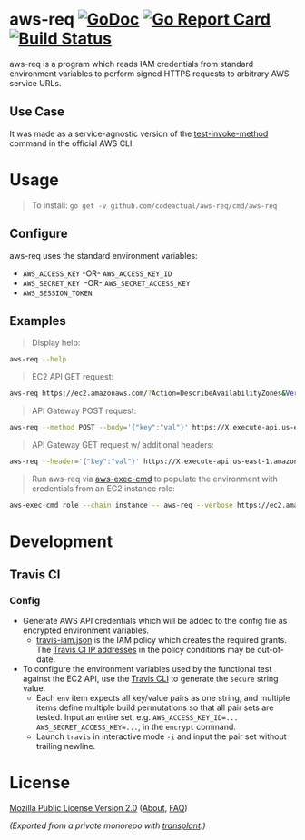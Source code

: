 # aws-req [![GoDoc](https://godoc.org/github.com/codeactual/aws-req?status.svg)](https://godoc.org/github.com/codeactual/aws-req) [![Go Report Card](https://goreportcard.com/badge/github.com/codeactual/aws-req)](https://goreportcard.com/report/github.com/codeactual/aws-req) [![Build Status](https://travis-ci.org/codeactual/aws-req.png)](https://travis-ci.org/codeactual/aws-req)

aws-req is a program which reads IAM credentials from standard environment variables to perform signed HTTPS requests to arbitrary AWS service URLs.

## Use Case

It was made as a service-agnostic version of the [test-invoke-method](https://docs.aws.amazon.com/cli/latest/reference/apigateway/test-invoke-method.html) command in the official AWS CLI.

# Usage

> To install: `go get -v github.com/codeactual/aws-req/cmd/aws-req`

## Configure

aws-req uses the standard environment variables:

- `AWS_ACCESS_KEY` -OR- `AWS_ACCESS_KEY_ID`
- `AWS_SECRET_KEY `-OR- `AWS_SECRET_ACCESS_KEY`
- `AWS_SESSION_TOKEN`

## Examples

> Display help:

```bash
aws-req --help
```

> EC2 API GET request:

```bash
aws-req https://ec2.amazonaws.com/?Action=DescribeAvailabilityZones&Version=2016-11-15
```

> API Gateway POST request:

```bash
aws-req --method POST --body='{"key":"val"}' https://X.execute-api.us-east-1.amazonaws.com/prod/endpoint
```

> API Gateway GET request w/ additional headers:

```bash
aws-req --header='{"key":"val"}' https://X.execute-api.us-east-1.amazonaws.com/prod/endpoint
```

> Run aws-req via [aws-exec-cmd](https://github.com/codeactual/aws-exec-cmd) to populate the environment with credentials from an EC2 instance role:

```bash
aws-exec-cmd role --chain instance -- aws-req --verbose https://ec2.amazonaws.com/?Action=DescribeAvailabilityZones&Version=2016-11-15
```

# Development

## Travis CI

### Config

- Generate AWS API credentials which will be added to the config file as encrypted environment variables.
  - [travis-iam.json](travis-iam.json) is the IAM policy which creates the required grants. The [Travis CI IP addresses](https://docs.travis-ci.com/user/ip-addresses/) in the policy conditions may be out-of-date.
- To configure the environment variables used by the functional test against the EC2 API, use the [Travis CLI](https://docs.travis-ci.com/user/encryption-keys/#usage) to generate the `secure` string value.
  - Each `env` item expects all key/value pairs as one string, and multiple items define multiple build permutations so that all pair sets are tested. Input an entire set, e.g. `AWS_ACCESS_KEY_ID=... AWS_SECRET_ACCESS_KEY=...`, in the `encrypt` command.
  - Launch `travis` in interactive mode `-i` and input the pair set without trailing newline.

# License

[Mozilla Public License Version 2.0](https://www.mozilla.org/en-US/MPL/2.0/) ([About](https://www.mozilla.org/en-US/MPL/), [FAQ](https://www.mozilla.org/en-US/MPL/2.0/FAQ/))

*(Exported from a private monorepo with [transplant](https://github.com/codeactual/transplant).)*
